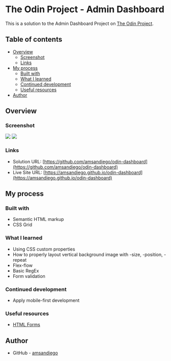 # The Odin Project - Admin Dashboard

This is a solution to the Admin Dashboard Project on [The Odin Project](https://www.theodinproject.com/lessons/node-path-intermediate-html-and-css-admin-dashboard).

## Table of contents

- [Overview](#overview)
  - [Screenshot](#screenshot)
  - [Links](#links)
- [My process](#my-process)
  - [Built with](#built-with)
  - [What I learned](#what-i-learned)
  - [Continued development](#continued-development)
  - [Useful resources](#useful-resources)
- [Author](#author)

## Overview

### Screenshot

![](./assets/screenshot-desktop.png)
![](./assets/screenshot-mobile.png)

### Links

- Solution URL: [https://github.com/amsandiego/odin-dashboard](https://github.com/amsandiego/odin-dashboard)
- Live Site URL: [https://amsandiego.github.io/odin-dashboard](https://amsandiego.github.io/odin-dashboard)

## My process

### Built with

- Semantic HTML markup
- CSS Grid

### What I learned

- Using CSS custom properties
- How to properly layout vertical background image with -size, -position, -repeat
- Flex-flow
- Basic RegEx
- Form validation

### Continued development

- Apply mobile-first development

### Useful resources

- [HTML Forms](https://internetingishard.netlify.app/html-and-css/forms/index.html)

## Author

- GitHub - [amsandiego](https://github.com/amsandiego)
